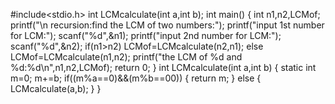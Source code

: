 #include<stdio.h>
int LCMcalculate(int a,int b);
int main()
{
int n1,n2,LCMof;
printf("\n recursion:find the LCM of two numbers:");
printf("input 1st number for LCM:");
scanf("%d",&n1);
printf("input 2nd number for LCM:");
scanf("%d",&n2);
if(n1>n2)
LCMof=LCMcalculate(n2,n1);
else
LCMof=LCMcalculate(n1,n2);
printf("the LCM of %d and %d:%d\n",n1,n2,LCMof);
return 0;
}
int LCMcalculate(int a,int b)
{
static int m=0;
m+=b;
if((m%a==0)&&(m%b==00))
{
return m;
}
else
{
LCMcalculate(a,b);
}
}
